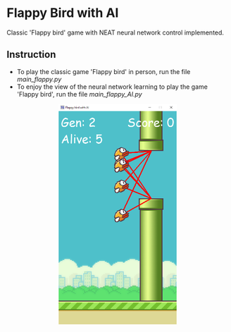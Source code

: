 # Flappy Bird with AI
Classic 'Flappy bird' game with NEAT neural network control implemented.

## Instruction
- To play the classic game 'Flappy bird' in person, run the file _main_flappy.py_
- To enjoy the view of the neural network learning to play the game 'Flappy bird', run the file _main_flappy_AI.py_

<p align="center">
  <img src="Screenshot_with_AI.png" height="500" alt="Flappy bird with AI">
</p>

